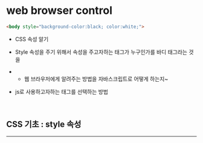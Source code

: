 # web browser control

```html
<body style="background-color:black; color:white;">
```

- CSS 속성 알기
- Style 속성을 주기 위해서 속성을 주고자하는 태그가 누구인가를 바디 태그라는 것을
- -  웹 브라우저에게 알려주는 방법을 자바스크립트로 어떻게 하는지~

- js로 사용하고자하는 태그를 선택하는 방법

<br>

## CSS 기초 : style 속성
------------------------
